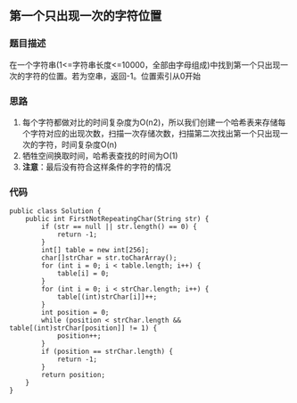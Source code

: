 ## 第一个只出现一次的字符位置

### 题目描述
在一个字符串(1<=字符串长度<=10000，全部由字母组成)中找到第一个只出现一次的字符的位置。若为空串，返回-1。位置索引从0开始

### 思路
1. 每个字符都做对比的时间复杂度为O(n2)，所以我们创建一个哈希表来存储每个字符对应的出现次数，扫描一次存储次数，扫描第二次找出第一个只出现一次的字符，时间复杂度O(n)
2. 牺牲空间换取时间，哈希表查找的时间为O(1)
3. **注意**：最后没有符合这样条件的字符的情况

### 代码
    public class Solution {
        public int FirstNotRepeatingChar(String str) {
            if (str == null || str.length() == 0) {
    			return -1;
    		}
    		int[] table = new int[256];
    		char[]strChar = str.toCharArray();
    		for (int i = 0; i < table.length; i++) {
    			table[i] = 0;
    		}
    		for (int i = 0; i < strChar.length; i++) {
    			table[(int)strChar[i]]++;
    		}
    		int position = 0;
    		while (position < strChar.length && table[(int)strChar[position]] != 1) {
    			position++;
    		}
    		if (position == strChar.length) {
    			return -1;
    		}
            return position;
        }
    }
